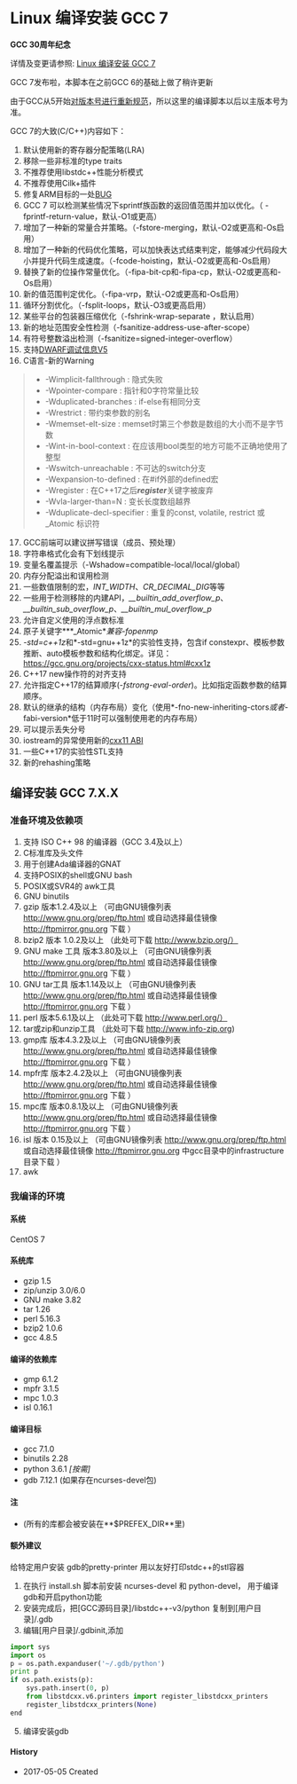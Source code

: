 Linux 编译安装 GCC 7
======

**GCC 30周年纪念**

详情及变更请参照: [Linux 编译安装 GCC 7](https://github.com/owent-utils/bash-shell/tree/master/GCC%20Installer/gcc-7)

GCC 7发布啦，本脚本在之前GCC 6的基础上做了稍许更新

由于GCC从5开始[对版本号进行重新规范](https://gcc.gnu.org/develop.html#num_scheme)，所以这里的编译脚本以后以主版本号为准。

GCC 7的大致(C/C++)内容如下：

1. 默认使用新的寄存器分配策略(LRA)
2. 移除一些非标准的type traits
3. 不推荐使用libstdc++性能分析模式
4. 不推荐使用Cilk+插件
5. 修复ARM目标的一处[BUG](https://gcc.gnu.org/bugzilla/show_bug.cgi?id=77728)
6. GCC 7 可以检测某些情况下sprintf族函数的返回值范围并加以优化。（ -fprintf-return-value，默认-O1或更高）
7. 增加了一种新的常量合并策略。（-fstore-merging，默认-O2或更高和-Os启用）
8. 增加了一种新的代码优化策略，可以加快表达式结束判定，能够减少代码段大小并提升代码生成速度。（-fcode-hoisting，默认-O2或更高和-Os启用）
9. 替换了新的位操作常量优化。（-fipa-bit-cp和-fipa-cp，默认-O2或更高和-Os启用）
10. 新的值范围判定优化。（-fipa-vrp，默认-O2或更高和-Os启用）
11. 循环分割优化。（-fsplit-loops，默认-O3或更高启用）
12. 某些平台的包装器压缩优化（-fshrink-wrap-separate ，默认启用）
13. 新的地址范围安全性检测（-fsanitize-address-use-after-scope）
14. 有符号整数溢出检测（-fsanitize=signed-integer-overflow）
15. 支持[DWARF调试信息V5](http://www.dwarfstd.org/Download.php)
16. C语言-新的Warning
> + -Wimplicit-fallthrough : 隐式失败
> + -Wpointer-compare : 指针和0字符常量比较
> + -Wduplicated-branches : if-else有相同分支
> + -Wrestrict : 带约束参数的别名
> + -Wmemset-elt-size : memset时第三个参数是数组的大小而不是字节数
> + -Wint-in-bool-context : 在应该用bool类型的地方可能不正确地使用了整型
> + -Wswitch-unreachable : 不可达的switch分支
> + -Wexpansion-to-defined : 在#if外部的defined宏
> + -Wregister : 在C++17之后***register***关键字被废弃
> + -Wvla-larger-than=N : 变长长度数组越界
> + -Wduplicate-decl-specifier : 重复的const, volatile, restrict 或 _Atomic 标识符

17. GCC前端可以建议拼写错误（成员、预处理）
18. 字符串格式化会有下划线提示
19. 变量名覆盖提示（-Wshadow=compatible-local/local/global）
20. 内存分配溢出和误用检测
21. 一些数值限制的宏，*INT_WIDTH*、*CR_DECIMAL_DIG*等等
22. 一些用于检测移除的内建API，*__builtin_add_overflow_p*、*__builtin_sub_overflow_p*、*__builtin_mul_overflow_p*
23. 允许自定义使用的浮点数标准
24. 原子关键字***_Atomic***兼容*-fopenmp*
25. *-std=c++1z*和*-std=gnu++1z*的实验性支持，包含if constexpr、模板参数推断、auto模板参数和结构化绑定。详见： https://gcc.gnu.org/projects/cxx-status.html#cxx1z
26. C++17 new操作符的对齐支持
27. 允许指定C++17的结算顺序(*-fstrong-eval-order*)。比如指定函数参数的结算顺序。
28. 默认的继承的结构（内存布局）变化（使用*-fno-new-inheriting-ctors*或者*-fabi-version*低于11时可以强制使用老的内存布局）
29. 可以提示丢失分号
30. iostream的异常使用新的[cxx11 ABI](https://gcc.gnu.org/onlinedocs/gcc-7.1.0/libstdc++/manual/using_dual_abi.html)
31. 一些C++17的实验性STL支持
32. 新的rehashing策略

## 编译安装 GCC 7.X.X
### 准备环境及依赖项

1. 支持 ISO C++ 98 的编译器（GCC 3.4及以上）
2. C标准库及头文件
3. 用于创建Ada编译器的GNAT
4. 支持POSIX的shell或GNU bash
5. POSIX或SVR4的 awk工具
6. GNU binutils
7. gzip 版本1.2.4及以上     （可由GNU镜像列表 http://www.gnu.org/prep/ftp.html 或自动选择最佳镜像 http://ftpmirror.gnu.org 下载 ）
8. bzip2 版本 1.0.2及以上    （此处可下载 http://www.bzip.org/）
9. GNU make 工具 版本3.80及以上 （可由GNU镜像列表 http://www.gnu.org/prep/ftp.html 或自动选择最佳镜像 http://ftpmirror.gnu.org 下载 ）
10. GNU tar工具 版本1.14及以上   （可由GNU镜像列表 http://www.gnu.org/prep/ftp.html 或自动选择最佳镜像 http://ftpmirror.gnu.org 下载 ）
11. perl 版本5.6.1及以上      （此处可下载 http://www.perl.org/）
12. tar或zip和unzip工具 （此处可下载 http://www.info-zip.org)
13. gmp库 版本4.3.2及以上 （可由GNU镜像列表 http://www.gnu.org/prep/ftp.html 或自动选择最佳镜像 http://ftpmirror.gnu.org 下载 ）
14. mpfr库 版本2.4.2及以上 （可由GNU镜像列表 http://www.gnu.org/prep/ftp.html 或自动选择最佳镜像 http://ftpmirror.gnu.org 下载 ）
15. mpc库 版本0.8.1及以上 （可由GNU镜像列表 http://www.gnu.org/prep/ftp.html 或自动选择最佳镜像 http://ftpmirror.gnu.org 下载 ）
16. isl 版本 0.15及以上 （可由GNU镜像列表 http://www.gnu.org/prep/ftp.html 或自动选择最佳镜像 http://ftpmirror.gnu.org 中gcc目录中的infrastructure目录下载 ）
17. awk

### 我编译的环境
#### 系统
CentOS 7

#### 系统库
+ gzip 1.5
+ zip/unzip 3.0/6.0
+ GNU make 3.82
+ tar 1.26
+ perl 5.16.3
+ bzip2 1.0.6
+ gcc 4.8.5

#### 编译的依赖库
+ gmp 6.1.2
+ mpfr 3.1.5
+ mpc 1.0.3
+ isl 0.16.1

#### 编译目标
+ gcc 7.1.0
+ binutils 2.28
+ python 3.6.1 *[按需]*
+ gdb 7.12.1 (如果存在ncurses-devel包)

#### 注
+ (所有的库都会被安装在**$PREFEX_DIR**里)

#### 额外建议
给特定用户安装 gdb的pretty-printer 用以友好打印stdc++的stl容器

1. 在执行 install.sh 脚本前安装 ncurses-devel 和 python-devel， 用于编译gdb和开启python功能
2. 安装完成后，把[GCC源码目录]/libstdc++-v3/python 复制到[用户目录]/.gdb
3. 编辑[用户目录]/.gdbinit,添加
```python
import sys
import os
p = os.path.expanduser('~/.gdb/python')
print p
if os.path.exists(p):
    sys.path.insert(0, p)
    from libstdcxx.v6.printers import register_libstdcxx_printers
    register_libstdcxx_printers(None)
end
```
5. 编译安装gdb

#### History
+ 2017-05-05    Created